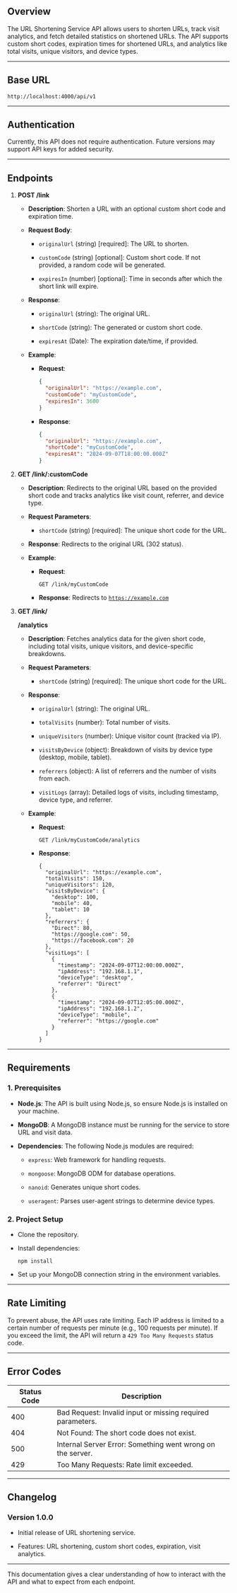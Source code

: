 ## **Overview**

The URL Shortening Service API allows users to shorten URLs, track visit analytics, and fetch detailed statistics on shortened URLs. The API supports custom short codes, expiration times for shortened URLs, and analytics like total visits, unique visitors, and device types.

---

## **Base URL**

```plaintext
http://localhost:4000/api/v1
```

---

## **Authentication**

Currently, this API does not require authentication. Future versions may support API keys for added security.

---

## **Endpoints**

1. **POST /link**
    
    * **Description**: Shorten a URL with an optional custom short code and expiration time.
        
    * **Request Body**:
        
        * `originalUrl` (string) \[required\]: The URL to shorten.
            
        * `customCode` (string) \[optional\]: Custom short code. If not provided, a random code will be generated.
            
        * `expiresIn` (number) \[optional\]: Time in seconds after which the short link will expire.
            
    * **Response**:
        
        * `originalUrl` (string): The original URL.
            
        * `shortCode` (string): The generated or custom short code.
            
        * `expiresAt` (Date): The expiration date/time, if provided.
            
    * **Example**:
        
        * **Request**:
            
            ```json
            {
              "originalUrl": "https://example.com",
              "customCode": "myCustomCode",
              "expiresIn": 3600
            }

            ```
            
        * **Response**:
            
            ```json
            {
              "originalUrl": "https://example.com",
              "shortCode": "myCustomCode",
              "expiresAt": "2024-09-07T18:00:00.000Z"
            }
            ```
            
2. **GET /link/:customCode**
    
    * **Description**: Redirects to the original URL based on the provided short code and tracks analytics like visit count, referrer, and device type.
        
    * **Request Parameters**:
        
        * `shortCode` (string) \[required\]: The unique short code for the URL.
            
    * **Response**: Redirects to the original URL (302 status).
        
    * **Example**:
        
        * **Request**:
            
            ```plaintext
            GET /link/myCustomCode
            ```
            
        * **Response**: Redirects to [`https://example.com`](https://example.com)
            
3. **GET /link/**
    
    **/analytics**
    
    * **Description**: Fetches analytics data for the given short code, including total visits, unique visitors, and device-specific breakdowns.
        
    * **Request Parameters**:
        
        * `shortCode` (string) \[required\]: The unique short code for the URL.
            
    * **Response**:
        
        * `originalUrl` (string): The original URL.
            
        * `totalVisits` (number): Total number of visits.
            
        * `uniqueVisitors` (number): Unique visitor count (tracked via IP).
            
        * `visitsByDevice` (object): Breakdown of visits by device type (desktop, mobile, tablet).
            
        * `referrers` (object): A list of referrers and the number of visits from each.
            
        * `visitLogs` (array): Detailed logs of visits, including timestamp, device type, and referrer.
            
    * **Example**:
        
        * **Request**:
            
            ```plaintext
            GET /link/myCustomCode/analytics
            ```
            
        * **Response**:
            
            ```plaintext
           {
              "originalUrl": "https://example.com",
              "totalVisits": 150,
              "uniqueVisitors": 120,
              "visitsByDevice": {
                "desktop": 100,
                "mobile": 40,
                "tablet": 10
              },
              "referrers": {
                "Direct": 80,
                "https://google.com": 50,
                "https://facebook.com": 20
              },
              "visitLogs": [
                {
                  "timestamp": "2024-09-07T12:00:00.000Z",
                  "ipAddress": "192.168.1.1",
                  "deviceType": "desktop",
                  "referrer": "Direct"
                },
                {
                  "timestamp": "2024-09-07T12:05:00.000Z",
                  "ipAddress": "192.168.1.2",
                  "deviceType": "mobile",
                  "referrer": "https://google.com"
                }
              ]
            }
            ```
            

---

## **Requirements**

### **1\. Prerequisites**

* **Node.js**: The API is built using Node.js, so ensure Node.js is installed on your machine.
    
* **MongoDB**: A MongoDB instance must be running for the service to store URL and visit data.
    
* **Dependencies**: The following Node.js modules are required:
    
    * `express`: Web framework for handling requests.
        
    * `mongoose`: MongoDB ODM for database operations.
        
    * `nanoid`: Generates unique short codes.
        
    * `useragent`: Parses user-agent strings to determine device types.
        

### **2\. Project Setup**

* Clone the repository.
    
* Install dependencies:
    
    ```plaintext
    npm install
    ```
    
* Set up your MongoDB connection string in the environment variables.
    

---

## **Rate Limiting**

To prevent abuse, the API uses rate limiting. Each IP address is limited to a certain number of requests per minute (e.g., 100 requests per minute). If you exceed the limit, the API will return a `429 Too Many Requests` status code.

---

## **Error Codes**

| Status Code | Description |
| --- | --- |
| 400 | Bad Request: Invalid input or missing required parameters. |
| 404 | Not Found: The short code does not exist. |
| 500 | Internal Server Error: Something went wrong on the server. |
| 429 | Too Many Requests: Rate limit exceeded. |

---


## **Changelog**

### Version 1.0.0

* Initial release of URL shortening service.
    
* Features: URL shortening, custom short codes, expiration, visit analytics.
    

---

This documentation gives a clear understanding of how to interact with the API and what to expect from each endpoint.